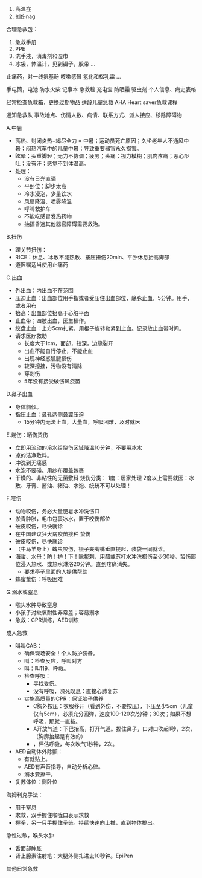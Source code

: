 1. 高温症
2. 创伤nag

合理急救包：
1. 急救手册
2. PPE
3. 洗手液，消毒剂和湿巾
4. 冰袋，体温计，见到镊子，胶带
...

止痛药，对一线氨基酚
咳嗽感冒
氢化和松乳霜
...

手电筒，电池
防水火柴
记事本
急救毯
充电宝
防晒霜
驱虫剂
个人信息、病史表格

经常检查急救箱，更换过期物品
适龄儿童急救
AHA Heart saver急救课程

通知急救队
事故地点、伤情人数、病情、联系方式、派人接应、移除障碍物

A.中暑
* 高热、封闭炎热+竭尽全力 = 中暑；运动员死亡原因；久坐老年人不通风中暑；闷热汽车中的儿童中暑；导致重要器官永久损害。
* 眩晕；头重脚轻；无力不协调；疲劳；头痛；视力模糊；肌肉疼痛；恶心呕吐；没有汗；感觉不到体温高。
* 处理：
    * 没有日光直晒
    * 平卧位；脚步太高
    * 冷水浸泡，少量饮水
    * 风扇降温、喷雾降温
    * 呼叫救护车
    * 不能吃感冒发热药物
    * 抽搐昏迷其他器官障碍需要救治。


B.扭伤
* 踝关节扭伤：
* RICE：休息、冰敷不能热敷、按压扭伤20min、平卧休息抬高脚部
* 遵医嘱适当使用止痛药

C.出血
* 外出血：内出血不在范围
* 压迫止血：出血部位用手指或者受压住出血部位，静脉止血，5分钟。用手，或者用布
* 抬高：出血部位抬高于心脏平面
* 止血带；四肢出血，医生操作。
* 绞盘止血：上方5cm扎紧，用棍子旋转勒紧到止血。记录放止血带时间。
* 请求医疗救助
    * 长度大于1cm，面部，较深，边缘裂开
    * 出血不能自行停止，不能止血
    * 出现神经惑肌腱损伤
    * 较深擦挂，污物没有清除
    * 穿刺伤
    * 5年没有接受破伤风疫苗

D.鼻子出血
* 身体前倾。
* 指压止血：鼻孔两侧鼻翼压迫
    * 15分钟内无法止血，大量血，呼吸困难，及时就医

E.烧伤：晒伤烫伤
* 立即用流动的冷水给烧伤区域降温10分钟，不要用冰水
* 凉的洁净敷料。
* 冲洗到无痛感
* 水泡不要碰。用纱布覆盖包裹
* 干燥的、非粘性的无菌敷料
烧伤分类：
1度：居家处理
2度以上需要就医：冰敷、牙膏、酱油、猪油、水泡、统统不可以处理！

F.咬伤
* 动物咬伤，务必大量肥皂水冲洗伤口
* 淤青肿胀，毛巾包裹冰水，置于咬伤部位
* 破皮咬伤，尽快就诊
* 在中国建议狂犬病疫苗接种
蛰伤
* 破皮咬伤，尽快就诊
* （牛马羊身上）蜱虫咬伤，镊子夹嘴嘴垂直提起，装袋一同就诊。
* 海蜇、水母：防！护！下！除鳌刺，用醋或苏打水冲洗损伤至少30秒。蛰伤部位浸入热水、或热水淋浴20分钟。直到疼痛消失。
    * 要求亭子里面的人提供帮助
* 蜂蜜蛰伤：呼吸困难

G.溺水或窒息
* 喉头水肿导致窒息
* 小孩子对缺氧耐性非常差；容易溺水
* 急救：CPR训练，AED训练

成人急救
* 叫叫CAB：
    * 确保现场安全！个人防护装备。
    * 叫：检查反应，呼叫对方
    * 叫：叫119，呼救。
    * 检查呼吸：
        * 寻找受伤。
        * 没有呼吸，濒死叹息：直接心肺复苏
    * 实施高质量的CPR：保证脑子供养
        * C胸外按压：衣服移开（看到外伤，不要按压），下压至少5cm（儿童仅有5cm），必须充分回弹，速度100-120次/分钟；30次；如果不想呼吸，那就一直按。
        * A开放气道：下巴抬高，打开气道。捏住鼻子，口对口吹起1秒，2次，（胸廓抬起是有效的）
        * ，评估呼吸，每次吹气1秒钟，2次。
* AED自动体外除颤：
    * 有就贴上。
    * AED有声音指导，自动分析心律。
    * 溺水要擦干。
* 复苏体位：侧卧位

海姆利克手法：
* 用于窒息
* 求救，双手握住喉咙口表示求救
* 握拳，另一只手握住拳头。持续快速向上推，直到物体排出。

急性过敏，喉头水肿
* 舌面部肿胀
* 肾上腺素注射笔：大腿外侧扎进去10秒钟。EpiPen

其他日常急救